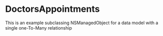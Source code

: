 # DoctorsAppointments

This is an example subclassing NSManagedObject for a data model with a single one-To-Many relationship
